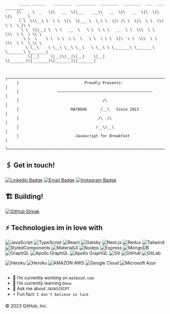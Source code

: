                
          _____ ______   ________  _________  ________  ________  ___  ___  ________     
         |\   _ \  _   \|\   __  \|\___   ___\\   __  \|\   __  \|\  \|\  \|\   ___ \    
          \ \  \\\__\ \  \ \  \|\  \|___ \  \_\ \  \|\ /\ \  \|\  \ \  \\\  \ \  \_|\ \   
           \ \  \\|__| \  \ \   __  \   \ \  \ \ \   __  \ \  \\\  \ \  \\\  \ \  \ \\ \  
            \ \  \    \ \  \ \  \ \  \   \ \  \ \ \  \|\  \ \  \\\  \ \  \\\  \ \  \_\\ \ 
             \ \__\    \ \__\ \__\ \__\   \ \__\ \ \_______\ \_______\ \_______\ \_______\
              \|__|     \|__|\|__|\|__|    \|__|  \|_______|\|_______|\|_______|\|_______|
                                                                                
                                                                                
         ┌────────────────────────────────────────────────────────────────────────────┐
         │                             Proudly Presents:                              │
         │                 ~~~~~~~~~~~~~~~~~~~~~~~~~~~~~~~~~~~~~~~~~~                 │
         │                                     /\                                     │
         │                       MATBOUD      /__\   Since 2013                       │
         │                                   /\  /\                                   │
         │                                  /__\/__\                                  │
         │                         Javascript for Breakfast                           │
         └────────────────────────────────────────────────────────────────────────────┘





## 🖇️ Get in touch!

[![Linkedin Badge](https://img.shields.io/badge/-MATBOUD-blue?style=flat-square&logo=Linkedin&logoColor=white&link=https://www.linkedin.com/in/matboud/)](https://www.linkedin.com/in/matboud/)
[![Email Badge](https://img.shields.io/badge/Email-MATBOUD-gray?style=flat-square&logo=Mail.Ru&logoColor=white)](mailto:contact@matboud.com)
[![Instagram Badge](https://img.shields.io/badge/-AMINE.MATBOUD-da425b?style=flat-square&logo=instagram&logoColor=white&link=https://www.instagram.com/amine.matboud/)](https://www.instagram.com/amine.matboud/)

## 🏗️ Building!
[![GitHub Streak](http://github-readme-streak-stats.herokuapp.com?user=matboud&theme=dark&date_format=M%20j%5B%2C%20Y%5D)](https://git.io/streak-stats)

## ⚡ Technologies im in love with

![JavaScript](https://img.shields.io/badge/-JavaScript-black?style=flat-square&logo=javascript)
![TypeScript](https://img.shields.io/badge/-TypeScript-white?style=flat-square&logo=typescript)
![React](https://img.shields.io/badge/-React-black?style=flat-square&logo=react)
![Gatsby](https://img.shields.io/badge/-Gatsby-663399?style=flat-square&logo=gatsby)
![Next.js](https://img.shields.io/badge/-Next.js-black?style=flat-square&logo=nextjs)
![Redux](https://img.shields.io/badge/-Redux-593D88?style=flat-square&logo=redux)
![Tailwind](https://img.shields.io/badge/-Tailwind_CSS-white?style=flat-square&logo=tailwind-css)
![StyledComponents](https://img.shields.io/badge/-Styled--components-DB7093?style=flat-square&logo=styled-components&logoColor=white)
![MaterialUI](https://img.shields.io/badge/-Material_UI-0081CB?style=flat-square&logo=material-ui)
![Nodejs](https://img.shields.io/badge/-NodeJS-green?style=flat-square&logo=node-js)
![Express](https://img.shields.io/badge/-express-404D59?style=flat-square&logo=Express)
![MongoDB](https://img.shields.io/badge/-MongoDB-black?style=flat-square&logo=mongodb)
![GraphQL](https://img.shields.io/badge/-GraphQL-E10098?style=flat-square&logo=graphql)
![Apollo GraphQL](https://img.shields.io/badge/-Apollo%20GraphQL-311C87?style=flat-square&logo=apollo-graphql)
![Apollo GraphQL](https://img.shields.io/badge/-PostgreSQL-316192?style=flat-square&logo=postgresql)
![Git](https://img.shields.io/badge/-Git-black?style=flat-square&logo=git)
![GitHub](https://img.shields.io/badge/-GitHub-181717?style=flat-square&logo=github)
![GitLab](https://img.shields.io/badge/-GitLab-FCA121?style=flat-square&logo=gitlab)

![Heroku](https://img.shields.io/badge/-Heroku-430098?style=flat-square&logo=heroku)
![Heroku](https://img.shields.io/badge/-Netlify-00C7B7?style=flat-square&logo=netlify&logoColor=white)
![AMAZON AWS](https://img.shields.io/badge/-Amazon_AWS-232F3E?style=flat-square&logo=amazon-aws&logoColor=orange)
![Google Cloud](https://img.shields.io/badge/-Google_Cloud-4285F4?style=flat-square&logo=google-cloud&logoColor=white)
![Microsoft Azur](https://img.shields.io/badge/-Microsoft_Azure-0089D6?style=flat-square&logo=microsoft-azure&logoColor=white)


##

- 🔭 I’m currently working on `matboud.com`
- 🌱 I’m currently learning `Deno`
- 💬 Ask me about `JAVASCRIPT`
- ⚡ Fun fact: `I don't believe in luck`

© 2023 GitHub, Inc.

<!--
**matboud/matboud** is a ✨ _special_ ✨ repository because its `README.md` (this file) appears on your GitHub profile.

Here are some ideas to get you started:

 _____ ______   ________  _________  ________  ________  ___  ___  ________     
|\   _ \  _   \|\   __  \|\___   ___\\   __  \|\   __  \|\  \|\  \|\   ___ \    
\ \  \\\__\ \  \ \  \|\  \|___ \  \_\ \  \|\ /\ \  \|\  \ \  \\\  \ \  \_|\ \   
 \ \  \\|__| \  \ \   __  \   \ \  \ \ \   __  \ \  \\\  \ \  \\\  \ \  \ \\ \  
  \ \  \    \ \  \ \  \ \  \   \ \  \ \ \  \|\  \ \  \\\  \ \  \\\  \ \  \_\\ \ 
   \ \__\    \ \__\ \__\ \__\   \ \__\ \ \_______\ \_______\ \_______\ \_______\
    \|__|     \|__|\|__|\|__|    \|__|  \|_______|\|_______|\|_______|\|_______|
                                                                                
                                                                                
                                                                                

- 🔭 I’m currently working on ...
- 🌱 I’m currently learning ...
- 👯 I’m looking to collaborate on ...
- 🤔 I’m looking for help with ...
- 💬 Ask me about ...
- 📫 How to reach me: ...
- 😄 Pronouns: ...
- ⚡ Fun fact: ...
-->
